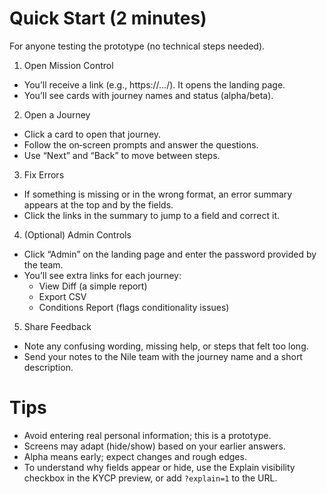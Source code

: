 # Quick Start (2 minutes)

For anyone testing the prototype (no technical steps needed).

1) Open Mission Control
- You’ll receive a link (e.g., https://…/). It opens the landing page.
- You’ll see cards with journey names and status (alpha/beta).

2) Open a Journey
- Click a card to open that journey.
- Follow the on‑screen prompts and answer the questions.
- Use “Next” and “Back” to move between steps.

3) Fix Errors
- If something is missing or in the wrong format, an error summary appears at the top and by the fields.
- Click the links in the summary to jump to a field and correct it.

4) (Optional) Admin Controls
- Click “Admin” on the landing page and enter the password provided by the team.
- You’ll see extra links for each journey:
  - View Diff (a simple report)
  - Export CSV
  - Conditions Report (flags conditionality issues)

5) Share Feedback
- Note any confusing wording, missing help, or steps that felt too long.
- Send your notes to the Nile team with the journey name and a short description.

# Tips
- Avoid entering real personal information; this is a prototype.
- Screens may adapt (hide/show) based on your earlier answers.
- Alpha means early; expect changes and rough edges.
- To understand why fields appear or hide, use the Explain visibility checkbox in the KYCP preview, or add `?explain=1` to the URL.

